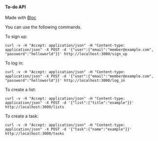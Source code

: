 #### To-do API
Made with [Bloc](http://bloc.io)

You can use the following commands.

To sign up:
```
curl -v -H "Accept: application/json" -H "Content-type: application/json" -X POST -d '{"user":{"email":"member@example.com", "password":"helloworld"}}' http://localhost:3000/sign_up
```

To log in:
```
curl -v -H "Accept: application/json" -H "Content-type: application/json" -X POST -d '{"user":{"email":"member@example.com", "password":"helloworld"}}' http://localhost:3000/log_in
```

To create a list:
```
curl -v -H "Accept: application/json" -H "Content-type: application/json" -X POST -d '{"list":{"title":"example"}}' http://localhost:3000/lists
```

To create a task:
```
curl -v -H "Accept: application/json" -H "Content-type: application/json" -X POST -d '{"task":{"name":"example"}}' http://localhost:3000/tasks
```
